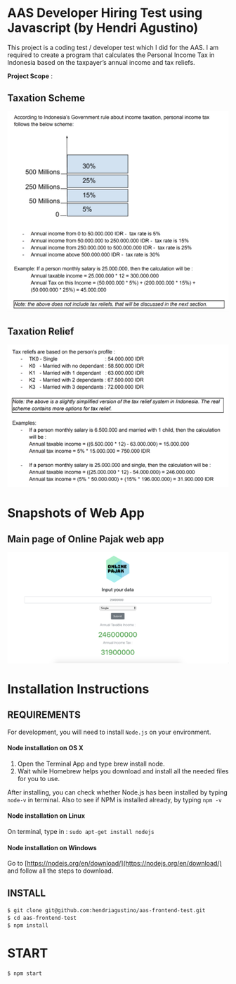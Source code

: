 # AAS Developer Hiring Test using Javascript (by Hendri Agustino)

This project is a coding test / developer test which I did for the AAS. I am required to create a program that calculates the Personal Income Tax in Indonesia based on the taxpayer’s annual income and tax reliefs.

**Project Scope** :
## Taxation Scheme
![taxationScheme.png](images/taxationScheme.png)

## Taxation Relief
![taxRelief.png](images/taxRelief.png)

# Snapshots of Web App 
## Main page of Online Pajak web app
![main.png](images/main.png)

# Installation Instructions
## REQUIREMENTS

For development, you will need to install `Node.js` on your environment.

#### Node installation on OS X

1. Open the Terminal App and type brew install node.
2. Wait while Homebrew helps you download and install all the needed files for you to use.

After installing, you can check whether Node.js has been installed by typing `node-v` in terminal. Also to see if NPM is installed already, by typing `npm -v`

#### Node installation on Linux

On terminal, type in : 
`sudo apt-get install nodejs`

#### Node installation on Windows 

Go to [https://nodejs.org/en/download/](https://nodejs.org/en/download/) and follow all the steps to download.

## INSTALL

`$ git clone git@github.com:hendriagustino/aas-frontend-test.git`<br>
`$ cd aas-frontend-test`<br>
`$ npm install`

# START 

`$ npm start`
